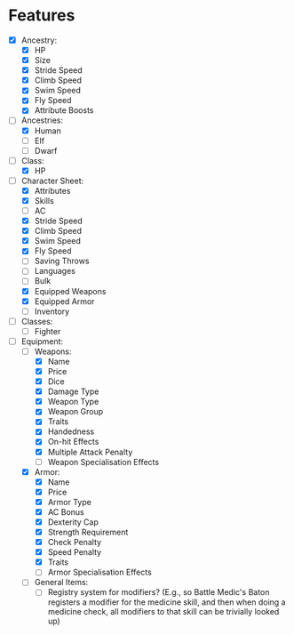 # Features

- [x] Ancestry:
    - [x] HP
    - [x] Size
    - [x] Stride Speed
    - [x] Climb Speed
    - [x] Swim Speed
    - [x] Fly Speed
    - [x] Attribute Boosts
- [ ] Ancestries:
    - [x] Human
    - [ ] Elf
    - [ ] Dwarf
- [ ] Class:
    - [x] HP
- [ ] Character Sheet:
    - [x] Attributes
    - [x] Skills
    - [ ] AC
    - [x] Stride Speed
    - [x] Climb Speed
    - [x] Swim Speed
    - [x] Fly Speed
    - [ ] Saving Throws
    - [ ] Languages
    - [ ] Bulk
    - [x] Equipped Weapons
    - [x] Equipped Armor
    - [ ] Inventory
- [ ] Classes:
    - [ ] Fighter
- [ ] Equipment:
    - [ ] Weapons:
        - [x] Name
        - [x] Price
        - [x] Dice
        - [x] Damage Type
        - [x] Weapon Type
        - [x] Weapon Group
        - [x] Traits
        - [x] Handedness
        - [x] On-hit Effects
        - [x] Multiple Attack Penalty
        - [ ] Weapon Specialisation Effects
    - [x] Armor:
        - [x] Name
        - [x] Price
        - [x] Armor Type
        - [x] AC Bonus
        - [x] Dexterity Cap
        - [x] Strength Requirement
        - [x] Check Penalty
        - [x] Speed Penalty
        - [x] Traits
        - [ ] Armor Specialisation Effects
    - [ ] General Items:
        - [ ] Registry system for modifiers? (E.g., so Battle Medic's Baton registers a modifier for the medicine skill, and then when doing a medicine check, all modifiers to that skill can be trivially looked up)
